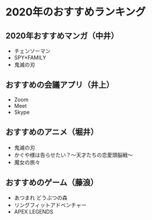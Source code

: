 # 2020年のおすすめランキング

## 2020年おすすめマンガ（中井）
- チェンソーマン
- SPY×FAMILY
- 鬼滅の刃

## おすすめの会議アプリ（井上）
- Zoom
- Meet
- Skype

## おすすめのアニメ（堀井）
- 鬼滅の刃
- かぐや様は告らせたい？～天才たちの恋愛頭脳戦～
- 魔女の旅々

## おすすめのゲーム（藤浪）
 - あつまれ どうぶつの森
 - リングフィットアドベンチャー
 - APEX LEGENDS
